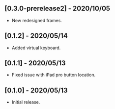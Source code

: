 ## [0.3.0-prerelease2] - 2020/10/05

* New redesigned frames.

## [0.1.2] - 2020/05/14

* Added virtual keyboard.

## [0.1.1] - 2020/05/13

* Fixed issue with iPad pro button location.

## [0.1.0] - 2020/05/13

* Initial release.
